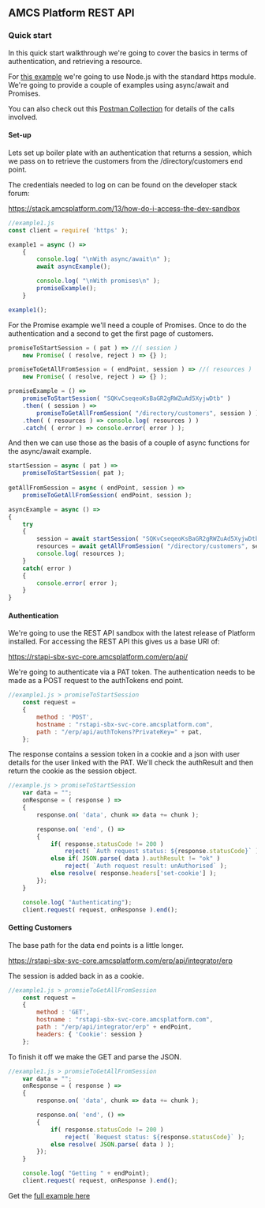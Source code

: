 ## AMCS Platform REST API

### Quick start

In this quick start walkthrough we're going to cover the basics in terms of authentication, and retrieving a resource.

For [this example](./example1.js) we're going to use Node.js with the standard https module.
We're going to provide a couple of examples using async/await and Promises.

You can also check out this [Postman Collection](./rstapi-sbx.postman_collection.json) for details of the calls involved.

#### Set-up

Lets set up boiler plate with an authentication that returns a session, which we pass on to retrieve the customers from the /directory/customers end point.

The credentials needed to log on can be found on the developer stack forum:

https://stack.amcsplatform.com/13/how-do-i-access-the-dev-sandbox

```js
//example1.js
const client = require( 'https' );

example1 = async () =>
    {
        console.log( "\nWith async/await\n" );
        await asyncExample();

        console.log( "\nWith promises\n" );
        promiseExample();
    }

example1();
```
For the Promise example we'll need a couple of Promises. Once to do the authentication and a second to get the first page of customers.
```js
promiseToStartSession = ( pat ) => //( session )
    new Promise( ( resolve, reject ) => {} );

promiseToGetAllFromSession = ( endPoint, session ) => //( resources )
    new Promise( ( resolve, reject ) => {} );

promiseExample = () =>
    promiseToStartSession( "SQKvCseqeoKsBaGR2gRWZuAd5XyjwDtb" )
    .then( ( session ) => 
        promiseToGetAllFromSession( "/directory/customers", session ) )
    .then( ( resources ) => console.log( resources ) )
    .catch( ( error ) => console.error( error ) );
```
And then we can use those as the basis of a couple of async functions for the async/await example.
```js
startSession = async ( pat ) => 
    promiseToStartSession( pat );
    
getAllFromSession = async ( endPoint, session ) =>
    promiseToGetAllFromSession( endPoint, session );

asyncExample = async () =>
{
    try
    {
        session = await startSession( "SQKvCseqeoKsBaGR2gRWZuAd5XyjwDtb" );
        resources = await getAllFromSession( "/directory/customers", session );
        console.log( resources );
    }
    catch( error )
    {
        console.error( error );
    }
}
```

#### Authentication
We're going to use the REST API sandbox with the latest release of Platform installed. For accessing the REST API this gives us a base URI of:

https://rstapi-sbx-svc-core.amcsplatform.com/erp/api/

We're going to authenticate via a PAT token. The authentication needs to be made as a POST request to the authTokens end point.

```js
//example1.js > promiseToStartSession
    const request = 
    {
        method : 'POST',
        hostname : "rstapi-sbx-svc-core.amcsplatform.com",
        path : "/erp/api/authTokens?PrivateKey=" + pat,
    };
```
The response contains a session token in a cookie and a json with user details for the user linked with the PAT. We'll check the authResult and then return the cookie as the session object.
```js
//example.js > promiseToStartSession
    var data = "";
    onResponse = ( response ) =>
    {
        response.on( 'data', chunk => data += chunk );

        response.on( 'end', () =>
        {
            if( response.statusCode != 200 ) 
                reject( `Auth request status: ${response.statusCode}` );
            else if( JSON.parse( data ).authResult != "ok" ) 
                reject( `Auth request result: unAuthorised` );
            else resolve( response.headers['set-cookie'] );
        });
    }

    console.log( "Authenticating");
    client.request( request, onResponse ).end();
```
#### Getting Customers

The base path for the data end points is a little longer.

https://rstapi-sbx-svc-core.amcsplatform.com/erp/api/integrator/erp

The session is added back in as a cookie.

```js
//example1.js > promsieToGetAllFromSession
    const request = 
    {
        method : 'GET',
        hostname : "rstapi-sbx-svc-core.amcsplatform.com",
        path : "/erp/api/integrator/erp" + endPoint,
        headers: { 'Cookie': session }
    };
```
To finish it off we make the GET and parse the JSON.
```js
//example1.js > promsieToGetAllFromSession
    var data = "";
    onResponse = ( response ) =>
    {
        response.on( 'data', chunk => data += chunk );

        response.on( 'end', () =>
        {
            if( response.statusCode != 200 ) 
                reject( `Request status: ${response.statusCode}` );
            else resolve( JSON.parse( data ) );
        });
    }

    console.log( "Getting " + endPoint);
    client.request( request, onResponse ).end();
```
Get the [full example here](./example1.js)

